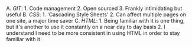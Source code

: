 A. _GIT_:
	1. Code management
	2. Open sourced
	3. Frankly intimidating but useful
B. _CSS_:
	1. 'Cascading Style Sheets'
	2. Can affect multiple pages on one site, a major time saver
C. _HTML_:
	1. Being familiar with it is one thing, but it's another to use 
it constantly on a near day to day basis
	2. I understand I need to be more consistent in using HTML in 
order to stay familiar with it
